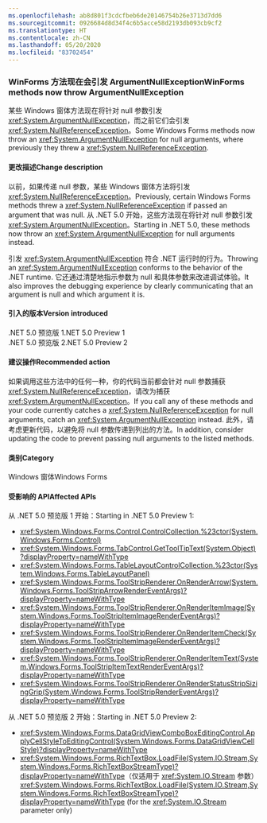 ```yaml
---
ms.openlocfilehash: ab8d801f3cdcfbeb6de20146754b26e3713d7dd6
ms.sourcegitcommit: 0926684d8d34f4c6b5acce58d2193db093cb9cf2
ms.translationtype: HT
ms.contentlocale: zh-CN
ms.lasthandoff: 05/20/2020
ms.locfileid: "83702454"
---
```

### <a name="winforms-methods-now-throw-argumentnullexception"></a><span data-ttu-id="2059e-101">WinForms 方法现在会引发 ArgumentNullException</span><span class="sxs-lookup"><span data-stu-id="2059e-101">WinForms methods now throw ArgumentNullException</span></span>

<span data-ttu-id="2059e-102">某些 Windows 窗体方法现在将针对 null 参数引发 <xref:System.ArgumentNullException>，而之前它们会引发 <xref:System.NullReferenceException>。</span><span class="sxs-lookup"><span data-stu-id="2059e-102">Some Windows Forms methods now throw an <xref:System.ArgumentNullException> for null arguments, where previously they threw a <xref:System.NullReferenceException>.</span></span>

#### <a name="change-description"></a><span data-ttu-id="2059e-103">更改描述</span><span class="sxs-lookup"><span data-stu-id="2059e-103">Change description</span></span>

<span data-ttu-id="2059e-104">以前，如果传递 null 参数，某些 Windows 窗体方法将引发 <xref:System.NullReferenceException>。</span><span class="sxs-lookup"><span data-stu-id="2059e-104">Previously, certain Windows Forms methods threw a <xref:System.NullReferenceException> if passed an argument that was null.</span></span> <span data-ttu-id="2059e-105">从 .NET 5.0 开始，这些方法现在将针对 null 参数引发 <xref:System.ArgumentNullException>。</span><span class="sxs-lookup"><span data-stu-id="2059e-105">Starting in .NET 5.0, these methods now throw an <xref:System.ArgumentNullException> for null arguments instead.</span></span>

<span data-ttu-id="2059e-106">引发 <xref:System.ArgumentNullException> 符合 .NET 运行时的行为。</span><span class="sxs-lookup"><span data-stu-id="2059e-106">Throwing an <xref:System.ArgumentNullException> conforms to the behavior of the .NET runtime.</span></span> <span data-ttu-id="2059e-107">它还通过清楚地指示参数为 null 和具体参数来改进调试体验。</span><span class="sxs-lookup"><span data-stu-id="2059e-107">It also improves the debugging experience by clearly communicating that an argument is null and which argument it is.</span></span>

#### <a name="version-introduced"></a><span data-ttu-id="2059e-108">引入的版本</span><span class="sxs-lookup"><span data-stu-id="2059e-108">Version introduced</span></span>

<span data-ttu-id="2059e-109">.NET 5.0 预览版 1</span><span class="sxs-lookup"><span data-stu-id="2059e-109">.NET 5.0 Preview 1</span></span>\
<span data-ttu-id="2059e-110">.NET 5.0 预览版 2</span><span class="sxs-lookup"><span data-stu-id="2059e-110">.NET 5.0 Preview 2</span></span>

#### <a name="recommended-action"></a><span data-ttu-id="2059e-111">建议操作</span><span class="sxs-lookup"><span data-stu-id="2059e-111">Recommended action</span></span>

<span data-ttu-id="2059e-112">如果调用这些方法中的任何一种，你的代码当前都会针对 null 参数捕获 <xref:System.NullReferenceException>，请改为捕获 <xref:System.ArgumentNullException>。</span><span class="sxs-lookup"><span data-stu-id="2059e-112">If you call any of these methods and your code currently catches a <xref:System.NullReferenceException> for null arguments, catch an <xref:System.ArgumentNullException> instead.</span></span> <span data-ttu-id="2059e-113">此外，请考虑更新代码，以避免将 null 参数传递到列出的方法。</span><span class="sxs-lookup"><span data-stu-id="2059e-113">In addition, consider updating the code to prevent passing null arguments to the listed methods.</span></span>

#### <a name="category"></a><span data-ttu-id="2059e-114">类别</span><span class="sxs-lookup"><span data-stu-id="2059e-114">Category</span></span>

<span data-ttu-id="2059e-115">Windows 窗体</span><span class="sxs-lookup"><span data-stu-id="2059e-115">Windows Forms</span></span>

#### <a name="affected-apis"></a><span data-ttu-id="2059e-116">受影响的 API</span><span class="sxs-lookup"><span data-stu-id="2059e-116">Affected APIs</span></span>

<span data-ttu-id="2059e-117">从 .NET 5.0 预览版 1 开始：</span><span class="sxs-lookup"><span data-stu-id="2059e-117">Starting in .NET 5.0 Preview 1:</span></span>

- <xref:System.Windows.Forms.Control.ControlCollection.%23ctor(System.Windows.Forms.Control)>
- <xref:System.Windows.Forms.TabControl.GetToolTipText(System.Object)?displayProperty=nameWithType>
- <xref:System.Windows.Forms.TableLayoutControlCollection.%23ctor(System.Windows.Forms.TableLayoutPanel)>
- <xref:System.Windows.Forms.ToolStripRenderer.OnRenderArrow(System.Windows.Forms.ToolStripArrowRenderEventArgs)?displayProperty=nameWithType>
- <xref:System.Windows.Forms.ToolStripRenderer.OnRenderItemImage(System.Windows.Forms.ToolStripItemImageRenderEventArgs)?displayProperty=nameWithType>
- <xref:System.Windows.Forms.ToolStripRenderer.OnRenderItemCheck(System.Windows.Forms.ToolStripItemImageRenderEventArgs)?displayProperty=nameWithType>
- <xref:System.Windows.Forms.ToolStripRenderer.OnRenderItemText(System.Windows.Forms.ToolStripItemTextRenderEventArgs)?displayProperty=nameWithType>
- <xref:System.Windows.Forms.ToolStripRenderer.OnRenderStatusStripSizingGrip(System.Windows.Forms.ToolStripRenderEventArgs)?displayProperty=nameWithType>

<span data-ttu-id="2059e-118">从 .NET 5.0 预览版 2 开始：</span><span class="sxs-lookup"><span data-stu-id="2059e-118">Starting in .NET 5.0 Preview 2:</span></span>

- <xref:System.Windows.Forms.DataGridViewComboBoxEditingControl.ApplyCellStyleToEditingControl(System.Windows.Forms.DataGridViewCellStyle)?displayProperty=nameWithType>
- <span data-ttu-id="2059e-119"><xref:System.Windows.Forms.RichTextBox.LoadFile(System.IO.Stream,System.Windows.Forms.RichTextBoxStreamType)?displayProperty=nameWithType>（仅适用于 <xref:System.IO.Stream> 参数）</span><span class="sxs-lookup"><span data-stu-id="2059e-119"><xref:System.Windows.Forms.RichTextBox.LoadFile(System.IO.Stream,System.Windows.Forms.RichTextBoxStreamType)?displayProperty=nameWithType> (for the <xref:System.IO.Stream> parameter only)</span></span>

<!-- 

#### Affected APIs

- `M:System.Windows.Forms.Control.ControlCollection.#ctor(System.Windows.Forms.Control)`
- `M:System.Windows.Forms.TabControl.GetToolTipText(System.Object)`
- `M:System.Windows.Forms.TableLayoutControlCollection.#ctor(System.Windows.Forms.TableLayoutPanel)`
- `M:System.Windows.Forms.ToolStripRenderer.OnRenderArrow(System.Windows.Forms.ToolStripArrowRenderEventArgs)`
- `M:System.Windows.Forms.ToolStripRenderer.OnRenderItemImage(System.Windows.Forms.ToolStripItemImageRenderEventArgs)`
- `M:System.Windows.Forms.ToolStripRenderer.OnRenderItemCheck(System.Windows.Forms.ToolStripItemImageRenderEventArgs)`
- `M:System.Windows.Forms.ToolStripRenderer.OnRenderItemText(System.Windows.Forms.ToolStripItemTextRenderEventArgs)`
- `M:System.Windows.Forms.ToolStripRenderer.OnRenderStatusStripSizingGrip(System.Windows.Forms.ToolStripRenderEventArgs)`
- `M:System.Windows.Forms.DataGridViewComboBoxEditingControl.ApplyCellStyleToEditingControl(System.Windows.Forms.DataGridViewCellStyle)`
- `M:System.Windows.Forms.RichTextBox.LoadFile(System.IO.Stream,System.Windows.Forms.RichTextBoxStreamType)`

-->
